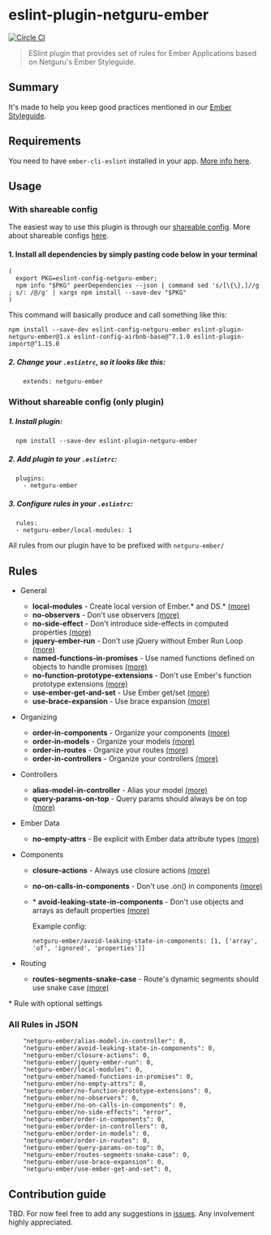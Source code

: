 # eslint-plugin-netguru-ember

[![Circle CI](https://circleci.com/gh/netguru/eslint-plugin-netguru-ember.svg?style=svg&circle-token=58c1b942a91ecd67eed15502a5df51b3d1504f35)](https://circleci.com/gh/netguru/eslint-plugin-netguru-ember)

> ESlint plugin that provides set of rules for Ember Applications based on Netguru's Ember Styleguide.

## Summary

It's made to help you keep good practices mentioned in our [Ember Styleguide](https://github.com/netguru/ember-styleguide).

## Requirements

You need to have `ember-cli-eslint` installed in your app. [More info here](https://github.com/ember-cli/ember-cli-eslint).

## Usage

### With shareable config

The easiest way to use this plugin is through our [shareable config](https://github.com/netguru/eslint-config-netguru-ember). More about shareable configs [here](http://eslint.org/docs/developer-guide/shareable-configs.html).

#### 1. Install all dependencies by simply pasting code below in your terminal

```shell
(
  export PKG=eslint-config-netguru-ember;
  npm info "$PKG" peerDependencies --json | command sed 's/[\{\},]//g ; s/: /@/g' | xargs npm install --save-dev "$PKG"
)
```

This command will basically produce and call something like this:

```
npm install --save-dev eslint-config-netguru-ember eslint-plugin-netguru-ember@1.x eslint-config-airbnb-base@^7.1.0 eslint-plugin-import@^1.15.0
```

##### 2. Change your `.eslintrc`, so it looks like this:

  ```shell
      extends: netguru-ember
  ```

### Without shareable config (only plugin)

##### 1. Install plugin:

  ```shell
    npm install --save-dev eslint-plugin-netguru-ember
  ```

##### 2. Add plugin to your `.eslintrc`:

  ```shell
    plugins:
      - netguru-ember
  ```
##### 3. Configure rules in your `.eslintrc`:

  ```shell
    rules:
    - netguru-ember/local-modules: 1
  ```

All rules from our plugin have to be prefixed with `netguru-ember/`

## Rules

* General
  * **local-modules** - Create local version of Ember.* and DS.* [(more)](https://github.com/netguru/ember-styleguide#create-local-version-of-ember-and-ds)
  * **no-observers** - Don't use observers [(more)](https://github.com/netguru/ember-styleguide#dont-use-observers)
  * **no-side-effect** - Don't introduce side-effects in computed properties [(more)](https://github.com/netguru/ember-styleguide#dont-introduce-side-effects-in-computed-properties)
  * **jquery-ember-run** - Don’t use jQuery without Ember Run Loop [(more)](https://github.com/netguru/ember-styleguide#dont-use-jquery-without-ember-run-loop)
  * **named-functions-in-promises** - Use named functions defined on objects to handle promises [(more)](https://github.com/netguru/ember-styleguide#use-named-functions-defined-on-objects-to-handle-promises)
  * **no-function-prototype-extensions** - Don't use Ember's function prototype extensions [(more)](https://github.com/netguru/ember-styleguide#do-not-use-embers-function-prototype-extensions)
  * **use-ember-get-and-set** - Use Ember get/set [(more)](https://github.com/netguru/ember-styleguide#use-emberget-and-emberset)
  * **use-brace-expansion** - Use brace expansion [(more)](https://github.com/netguru/ember-styleguide#use-brace-expansion)

* Organizing
  * **order-in-components** - Organize your components [(more)](https://github.com/netguru/ember-styleguide#organize-your-components)
  * **order-in-models** - Organize your models [(more)](https://github.com/netguru/ember-styleguide#organize-your-models)
  * **order-in-routes** - Organize your routes [(more)](https://github.com/netguru/ember-styleguide#organize-your-routes)
  * **order-in-controllers** - Organize your controllers [(more)](https://github.com/netguru/ember-styleguide#organize-your-controllers)

* Controllers
  * **alias-model-in-controller** - Alias your model [(more)](https://github.com/netguru/ember-styleguide#alias-your-model)
  * **query-params-on-top** - Query params should always be on top [(more)](https://github.com/netguru/ember-styleguide#query-params-should-always-be-on-top)

* Ember Data
  * **no-empty-attrs** - Be explicit with Ember data attribute types [(more)](https://github.com/netguru/ember-styleguide#be-explicit-with-ember-data-attribute-types)

* Components
  * **closure-actions** - Always use closure actions [(more)](https://github.com/netguru/ember-styleguide#closure-actions)
  * **no-on-calls-in-components** - Don't use .on() in components [(more)](https://github.com/netguru/ember-styleguide#dont-use-on-calls-as-components-values)
  * \* **avoid-leaking-state-in-components** - Don't use objects and arrays as default properties [(more)](https://github.com/netguru/ember-styleguide#avoid-leaking-state)

    Example config:
    ```
    netguru-ember/avoid-leaking-state-in-components: [1, ['array', 'of', 'ignored', 'properties']]
    ```


* Routing
  * **routes-segments-snake-case** - Route's dynamic segments should use snake case [(more)](https://github.com/netguru/ember-styleguide#route-naming)

\* Rule with optional settings

### All Rules in JSON

```
    "netguru-ember/alias-model-in-controller": 0,
    "netguru-ember/avoid-leaking-state-in-components": 0,
    "netguru-ember/closure-actions": 0,
    "netguru-ember/jquery-ember-run": 0,
    "netguru-ember/local-modules": 0,
    "netguru-ember/named-functions-in-promises": 0,
    "netguru-ember/no-empty-attrs": 0,
    "netguru-ember/no-function-prototype-extensions": 0,
    "netguru-ember/no-observers": 0,
    "netguru-ember/no-on-calls-in-components": 0,
    "netguru-ember/no-side-effects": "error",
    "netguru-ember/order-in-components": 0,
    "netguru-ember/order-in-controllers": 0,
    "netguru-ember/order-in-models": 0,
    "netguru-ember/order-in-routes": 0,
    "netguru-ember/query-params-on-top": 0,
    "netguru-ember/routes-segments-snake-case": 0,
    "netguru-ember/use-brace-expansion": 0,
    "netguru-ember/use-ember-get-and-set": 0,
```

## Contribution guide

TBD. For now feel free to add any suggestions in [issues](https://github.com/netguru/eslint-plugin-netguru-ember/issues). Any involvement highly appreciated.
